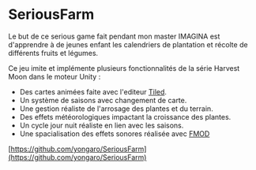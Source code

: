 # SeriousFarm


Le but de ce serious game fait pendant mon master IMAGINA est d'apprendre à de jeunes enfant les calendriers de plantation et récolte de différents fruits et légumes.

Ce jeu imite et implémente plusieurs fonctionnalités de la série Harvest Moon dans le moteur Unity :

* Des cartes animées faite avec l'editeur [Tiled](https://www.mapeditor.org/).
* Un système de saisons avec changement de carte.
* Une gestion réaliste de l'arrosage des plantes et du terrain.
* Des effets météorologiques impactant la croissance des plantes.
* Un cycle jour nuit réaliste en lien avec les saisons.
* Une spacialisation des effets sonores réalisée avec [FMOD](https://www.fmod.com/)

[https://github.com/yongaro/SeriousFarm](https://github.com/yongaro/SeriousFarm)
